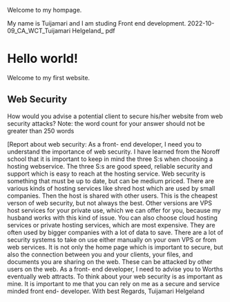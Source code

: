 

Welcome to my hompage.
 
My name is Tuijamari and I am studing Front end development. 
2022-10-09_CA_WCT_Tuijamari Helgeland_ pdf
<!DOCTYPE html><html>
 <head>
 <title>My first website</title>
 </head>
 <body>
 <h1>Hello world!</h1>
 <p>Welcome to my first website.</p>
 <h2>Web Security</h2>
 <p id="web-security-question">How would you advise a potential 
client to secure his/her website from web security attacks? Note: the 
word count for your answer should not be greater than 250 words</p>
 <p id="web-security-answer">[Report about web security:
As a front- end developer, I need you to understand the importance of web security. 
I have learned from the Noroff school that it is important to keep in mind the three S:s when 
choosing a hosting webservice. The three S:s are good speed, reliable security and support 
which is easy to reach at the hosting service. Web security is something that must be up to 
date, but can be medium priced.
There are various kinds of hosting services like shred host which are used by small companies. 
Then the host is shared with other users. This is the cheapest verson of web security, but not 
always the best. 
Other versions are VPS host services for your private use, which we can offer for you, because 
my husband works with this kind of issue. You can also choose cloud hosting services or private 
hosting services, which are most expensive. They are often used by bigger companies with a lot 
of data to save. 
There are a lot of security systems to take on use either manually on your own VPS or from web 
services. It is not only the home page which is important to secure, but also the connection 
between you and your clients, your files, and documents you are sharing on the web. These can 
be attacked by other users on the web. 
As a front- end developer, I need to advise you to Worths eventually web attracts. To think 
about your web security is as important as mine. It is important to me that you can rely on me
as a secure and service minded front end- developer.
With best Regards, Tuijamari Helgeland
